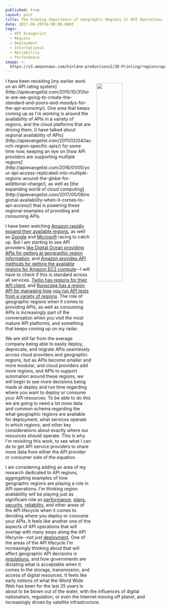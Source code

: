 ```yaml
---
published: true
layout: post
title: The Growing Importance of Geographic Regions In API Operations
date: 2017-06-29T16:00:00.000Z
tags:
  - API Evangelist
  - Regions
  - Deployment
  - International
  - Reliability
  - Performance
image: >-
  https://s3.amazonaws.com/kinlane-productions2/3D-Printing/regions/api-regions-global-map-from-google.png
---
```

<p><a href="https://cloud.google.com/about/locations/"><img src="https://s3.amazonaws.com/kinlane-productions2/3D-Printing/regions/api-regions-global-map-from-google.png" align="right" width="40%" style="padding: 15px;" /></a></p>I have been revisiting [my earlier work on an API rating system](http://apievangelist.com/2015/10/31/how-are-we-going-to-create-the-standard-and-poors-and-moodys-for-the-api-economy/). One area that keeps coming up as I'm working is around the availability of APIs in a variety of regions, and the cloud platforms that are driving them. [I have talked about regional availability of APIs](http://apievangelist.com/2011/02/04/launch-region-specific-apis/) for some time now, keeping an eye on [how API providers are supporting multiple regions](http://apievangelist.com/2016/01/05/your-api-access-replicated-into-multiple-regions-around-the-globe-for-additional-charge/), as well as [the expanding world of cloud computing](http://apievangelist.com/2017/05/08/regional-availability-when-it-comes-to-api-access/) that is powering these regional examples of providing and consuming APIs.  

I have been watching [Amazon rapidly expand their available regions](http://docs.aws.amazon.com/general/latest/gr/rande.html), as well as [Google](https://cloud.google.com/compute/docs/regions-zones/regions-zones) and [Microsoft](https://azure.microsoft.com/en-us/regions/) racing to catch up. But I am starting to see API providers [like Digital Ocean providing APIs for getting at geographic region information](https://developers.digitalocean.com/documentation/v2/#regions), and [Amazon provides API methods for getting the available regions for Amazon EC2 compute](http://docs.aws.amazon.com/AWSEC2/latest/APIReference/API_DescribeRegions.html)--I will have to check if this is standard across all services. [Twilio has regions for their API client](https://www.twilio.com/docs/api/client/regions), and [Runscope has a region API for managing how you run API tests from a variety of regions](https://www.runscope.com/docs/api/regions). The role of geographic regions when it comes to providing APIs, as well as consuming APIs is increasingly part of the conversation when you visit the most mature API platforms, and something that keeps coming up on my radar.

We are still far from the average company being able to easily deploy, deprecate, and migrate APIs seamlessly across cloud providers and geographic regions, but as APIs become smaller and more modular, and cloud providers add more regions, and APIs to support automation around these regions, we will begin to see more decisions being made at deploy and run time regarding where you want to deploy or consume your API resources. To be able to do this we are going to need a lot more data and common schema regarding the what geographic regions are available for deployment, what services operate in which regions, and other key considerations about exactly where our resources should operate. This is why I'm revisiting this work, to see what I can do to get API service providers to share more data from either the API provider or consumer side of the equation.

I am considering adding an area of my research dedicated to API regions, aggregating examples of how geographic regions are playing a role in API operations. I'm thinking region availability will be playing just as significant role as [performance](http://performance.apievangelist.com), [plans](http://plans.apievangelist.com), [security](http://security.apievangelist.com), [reliability](http://reliablity.apievangelist.com), and other areas of the API lifecycle when it comes to deciding where you deploy or consume your APIs. It feels like another one of the aspects of API operations that will overlap with many stops along the API lifecycle--not just [deployment](http://deployment.apievangelist.com). One of the areas of the API lifecycle I'm increasingly thinking about that will affect geographic API decisions is [regulations](http://regulation.apievangelist.com), and how governments are dictating what is acceptable when it comes to the storage, transmission, and access of digital resources. It feels like early notions of what the World Wide Web has been for the last 25 years is about to be blown out of the water, with the influences of digital nationalism, regulation, or even the Internet moving off planet, and increasingly driven by satellite infrastructure.
